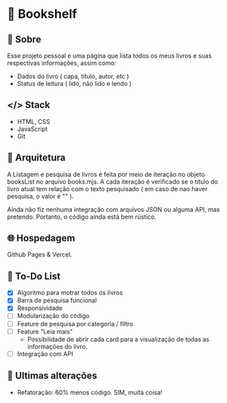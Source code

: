 # 📖 Bookshelf

## 📌 Sobre
Esse projeto pessoal é uma página que lista todos os meus livros e suas respectivas informações, assim como:
- Dados do livro ( capa, titulo, autor, etc )
- Status de leitura ( lido, não lido e lendo )

## </> Stack
- HTML, CSS
- JavaScript
- Git

## 📐 Arquitetura
A Listagem e pesquisa de livros é feita por meio de iteração no objeto booksList no arquivo books.mjs.
A cada iteração é verificado se o titulo do livro atual tem relação com o texto pesquisado ( em caso de nao haver pesquisa, o valor é "" ).

Ainda não fiz nenhuma integração com arquivos JSON ou alguma API, mas pretendo. Portanto, o código ainda está bem rústico.

## 🌐 Hospedagem
Github Pages & Vercel.

## 📃 To-Do List
- [x] Algoritmo para motrar todos os livros
- [x] Barra de pesquisa funcional
- [x] Responsividade
- [ ] Modularização do código
- [ ] Feature de pesquisa por categoria / filtro
- [ ] Feature "Leia mais"
  - Possibilidade de abrir cada card para a visualização de todas as informações do livro.
- [ ] Integração com API

## 📮 Ultimas alterações
- Refatoração: 60% menos código. SIM, muita coisa!

  
